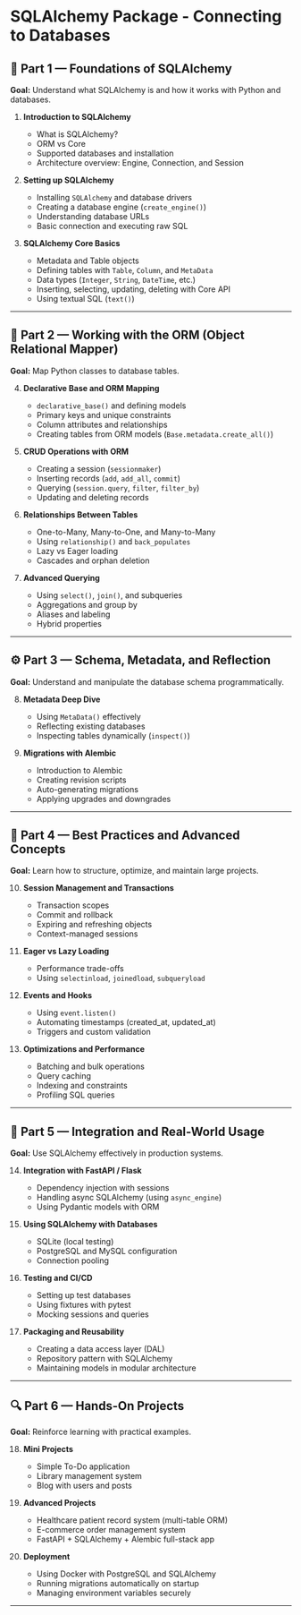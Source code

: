 # SQLAlchemy Package - Connecting to Databases

## 🧩 **Part 1 — Foundations of SQLAlchemy**

**Goal:** Understand what SQLAlchemy is and how it works with Python and databases.

1. **Introduction to SQLAlchemy**

   * What is SQLAlchemy?
   * ORM vs Core
   * Supported databases and installation
   * Architecture overview: Engine, Connection, and Session

2. **Setting up SQLAlchemy**

   * Installing `SQLAlchemy` and database drivers
   * Creating a database engine (`create_engine()`)
   * Understanding database URLs
   * Basic connection and executing raw SQL

3. **SQLAlchemy Core Basics**

   * Metadata and Table objects
   * Defining tables with `Table`, `Column`, and `MetaData`
   * Data types (`Integer`, `String`, `DateTime`, etc.)
   * Inserting, selecting, updating, deleting with Core API
   * Using textual SQL (`text()`)

---

## 🧱 **Part 2 — Working with the ORM (Object Relational Mapper)**

**Goal:** Map Python classes to database tables.

4. **Declarative Base and ORM Mapping**

   * `declarative_base()` and defining models
   * Primary keys and unique constraints
   * Column attributes and relationships
   * Creating tables from ORM models (`Base.metadata.create_all()`)

5. **CRUD Operations with ORM**

   * Creating a session (`sessionmaker`)
   * Inserting records (`add`, `add_all`, `commit`)
   * Querying (`session.query`, `filter`, `filter_by`)
   * Updating and deleting records

6. **Relationships Between Tables**

   * One-to-Many, Many-to-One, and Many-to-Many
   * Using `relationship()` and `back_populates`
   * Lazy vs Eager loading
   * Cascades and orphan deletion

7. **Advanced Querying**

   * Using `select()`, `join()`, and subqueries
   * Aggregations and group by
   * Aliases and labeling
   * Hybrid properties

---

## ⚙️ **Part 3 — Schema, Metadata, and Reflection**

**Goal:** Understand and manipulate the database schema programmatically.

8. **Metadata Deep Dive**

   * Using `MetaData()` effectively
   * Reflecting existing databases
   * Inspecting tables dynamically (`inspect()`)

9. **Migrations with Alembic**

   * Introduction to Alembic
   * Creating revision scripts
   * Auto-generating migrations
   * Applying upgrades and downgrades

---

## 🧠 **Part 4 — Best Practices and Advanced Concepts**

**Goal:** Learn how to structure, optimize, and maintain large projects.

10. **Session Management and Transactions**

    * Transaction scopes
    * Commit and rollback
    * Expiring and refreshing objects
    * Context-managed sessions

11. **Eager vs Lazy Loading**

    * Performance trade-offs
    * Using `selectinload`, `joinedload`, `subqueryload`

12. **Events and Hooks**

    * Using `event.listen()`
    * Automating timestamps (created_at, updated_at)
    * Triggers and custom validation

13. **Optimizations and Performance**

    * Batching and bulk operations
    * Query caching
    * Indexing and constraints
    * Profiling SQL queries

---

## 🧰 **Part 5 — Integration and Real-World Usage**

**Goal:** Use SQLAlchemy effectively in production systems.

14. **Integration with FastAPI / Flask**

    * Dependency injection with sessions
    * Handling async SQLAlchemy (using `async_engine`)
    * Using Pydantic models with ORM

15. **Using SQLAlchemy with Databases**

    * SQLite (local testing)
    * PostgreSQL and MySQL configuration
    * Connection pooling

16. **Testing and CI/CD**

    * Setting up test databases
    * Using fixtures with pytest
    * Mocking sessions and queries

17. **Packaging and Reusability**

    * Creating a data access layer (DAL)
    * Repository pattern with SQLAlchemy
    * Maintaining models in modular architecture

---

## 🔍 **Part 6 — Hands-On Projects**

**Goal:** Reinforce learning with practical examples.

18. **Mini Projects**

    * Simple To-Do application
    * Library management system
    * Blog with users and posts

19. **Advanced Projects**

    * Healthcare patient record system (multi-table ORM)
    * E-commerce order management system
    * FastAPI + SQLAlchemy + Alembic full-stack app

20. **Deployment**

    * Using Docker with PostgreSQL and SQLAlchemy
    * Running migrations automatically on startup
    * Managing environment variables securely

---

